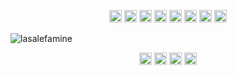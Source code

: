 <p align="center">
  <img src="https://devicons.github.io/devicon/devicon.git/icons/css3/css3-original-wordmark.svg" alt="css3" width="20" height="20"/> 
  <img src="https://devicons.github.io/devicon/devicon.git/icons/html5/html5-original-wordmark.svg" alt="html5" width="20" height="20"/> 
  <img src="https://devicons.github.io/devicon/devicon.git/icons/vuejs/vuejs-original-wordmark.svg" alt="vuejs" width="20" height="20"/> 
  <img src="https://devicons.github.io/devicon/devicon.git/icons/react/react-original-wordmark.svg" alt="react" width="20" height="20"/> 
  <img src="https://devicons.github.io/devicon/devicon.git/icons/javascript/javascript-original.svg" alt="javascript" width="20" height="20"/> 
  <img src="https://devicons.github.io/devicon/devicon.git/icons/typescript/typescript-original.svg" alt="typescript" width="20" height="20"/> 
  <img src="https://devicons.github.io/devicon/devicon.git/icons/nodejs/nodejs-original-wordmark.svg" alt="nodejs" width="20" height="20"/> 
  <img src="https://devicons.github.io/devicon/devicon.git/icons/docker/docker-original-wordmark.svg" alt="docker" width="20" height="20"/> 
</p>

<p align="center" style="display: flex;">
  <img src="https://github-readme-stats.vercel.app/api?username=lasalefamine&show_icons=true&theme=dracula&count_private=true&hide=stars" alt="lasalefamine" /> 
  <!--img src="https://github-readme-stats.vercel.app/api/top-langs/?username=lasalefamine&layout=compact&theme=dracula" alt="lasalefamine" /--> 
</p>

<p align="center">
 <a href="https://twitter.com/lasalefamine" target="blank"><img align="center" src="https://cdn.jsdelivr.net/npm/simple-icons@3.0.1/icons/twitter.svg" alt="lasalefamine" height="20" width="20" /></a>
 <a href="https://linkedin.com/in/alessioocchipinti" target="blank"><img align="center" src="https://cdn.jsdelivr.net/npm/simple-icons@3.0.1/icons/linkedin.svg" alt="alessioocchipinti" height="20" width="20" /></a>
 <a href="https://medium.com/@lasalefamine" target="blank"><img align="center" src="https://cdn.jsdelivr.net/npm/simple-icons@3.0.1/icons/medium.svg" alt="@lasalefamine" height="20" width="20" /></a>
 <a href="https://stackoverflow.com/users/5460827/lasalefamine" target="blank"><img align="center" src="https://cdn.jsdelivr.net/npm/simple-icons@3.0.1/icons/stackoverflow.svg" alt="@lasalefamine" height="20" width="20" /></a>
</p>
